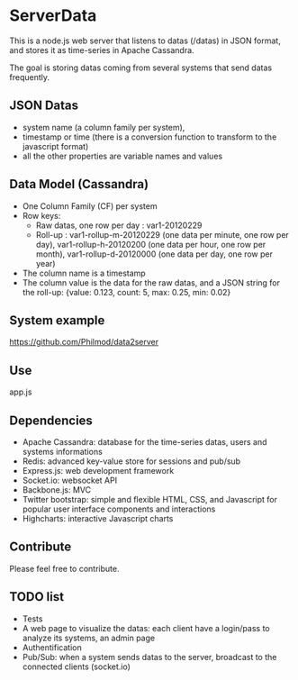 ServerData
==========

This is a node.js web server that listens to datas (/datas) in JSON format, and stores it as time-series in Apache Cassandra.

The goal is storing datas coming from several systems that send datas frequently.

JSON Datas
----------
- system name (a column family per system),
- timestamp or time (there is a conversion function to transform to the javascript format)
- all the other properties are variable names and values

Data Model (Cassandra)
----------------------
- One Column Family (CF) per system
- Row keys: 
  - Raw datas, one row per day : var1-20120229
  - Roll-up : var1-rollup-m-20120229 (one data per minute, one row per day), var1-rollup-h-20120200 (one data per hour, one row per month), var1-rollup-d-20120000 (one data per day, one row per year)
- The column name is a timestamp
- The column value is the data for the raw datas, and a JSON string for the roll-up: {value: 0.123, count: 5, max: 0.25, min: 0.02}

System example
--------------
https://github.com/Philmod/data2server

Use
---
app.js

Dependencies
------------
- Apache Cassandra: database for the time-series datas, users and systems informations
- Redis: advanced key-value store for sessions and pub/sub
- Express.js: web development framework
- Socket.io: websocket API
- Backbone.js: MVC
- Twitter bootstrap: simple and flexible HTML, CSS, and Javascript for popular user interface components and interactions
- Highcharts: interactive Javascript charts

Contribute
----------
Please feel free to contribute.

TODO list
---------
- Tests
- A web page to visualize the datas: each client have a login/pass to analyze its systems, an admin page
- Authentification
- Pub/Sub: when a system sends datas to the server, broadcast to the connected clients (socket.io)